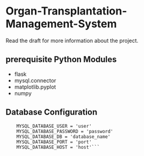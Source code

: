# Organ-Transplantation-Management-System

Read the draft for more information about the project.

## prerequisite Python Modules

- flask
- mysql.connector
- matplotlib.pyplot
- numpy

## Database Configuration

```class OTMSConfig(object):
    MYSQL_DATABASE_USER = 'user'
    MYSQL_DATABASE_PASSWORD = 'password'
    MYSQL_DATABASE_DB = 'database_name'
    MYSQL_DATABASE_PORT = 'port'
    MYSQL_DATABASE_HOST = 'host'```
